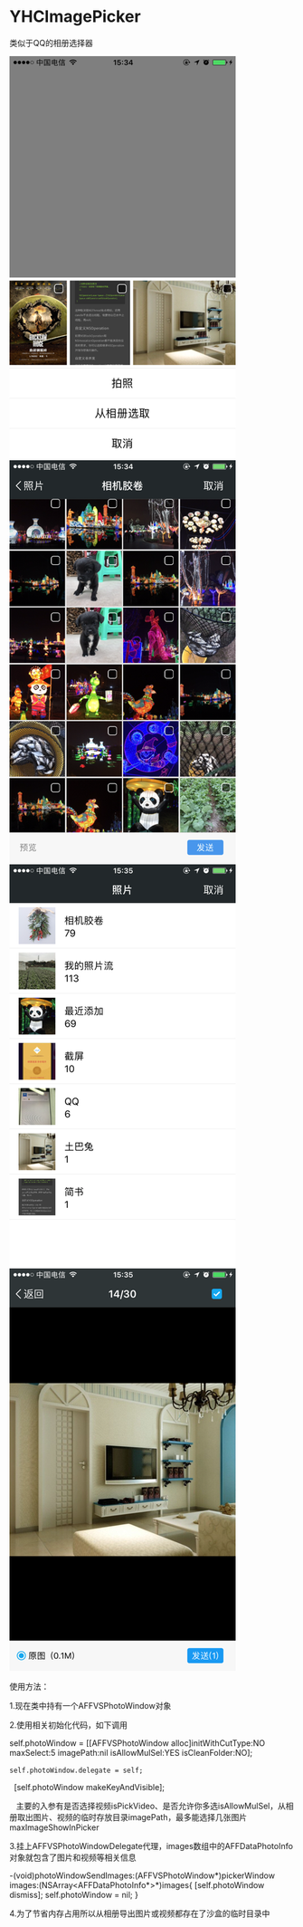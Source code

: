 # YHCImagePicker
类似于QQ的相册选择器

![image](https://github.com/yhcflyy/YHCImagePicker/blob/master/screenshot/1.png)![image](https://github.com/yhcflyy/YHCImagePicker/blob/master/screenshot/2.png)![image](https://github.com/yhcflyy/YHCImagePicker/blob/master/screenshot/3.png)![image](https://github.com/yhcflyy/YHCImagePicker/blob/master/screenshot/4.png)


使用方法：

1.现在类中持有一个AFFVSPhotoWindow对象

2.使用相关初始化代码，如下调用


  self.photoWindow = [[AFFVSPhotoWindow alloc]initWithCutType:NO maxSelect:5 imagePath:nil isAllowMulSel:YES isCleanFolder:NO];
  
    self.photoWindow.delegate = self;
    
    [self.photoWindow makeKeyAndVisible];
    
    主要的入参有是否选择视频isPickVideo、是否允许你多选isAllowMulSel，从相册取出图片、视频的临时存放目录imagePath，最多能选择几张图片maxImageShowInPicker
    
3.挂上AFFVSPhotoWindowDelegate代理，images数组中的AFFDataPhotoInfo对象就包含了图片和视频等相关信息

-(void)photoWindowSendImages:(AFFVSPhotoWindow*)pickerWindow images:(NSArray<AFFDataPhotoInfo*>*)images{
    [self.photoWindow dismiss];
    self.photoWindow = nil;
}

4.为了节省内存占用所以从相册导出图片或视频都存在了沙盒的临时目录中
